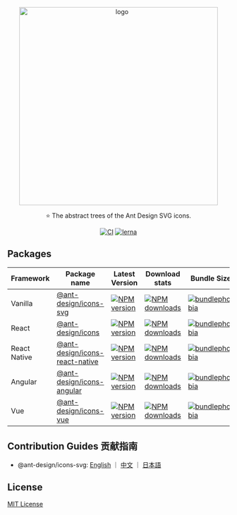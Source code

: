 <p align="center">
<img
 width="450px" alt="logo" src="https://user-images.githubusercontent.com/15819224/45196822-c120ff00-b290-11e8-83ca-eb76378f5cc1.png" />
</p>

<p align="center">
⭐ The abstract trees of the Ant Design SVG icons.
</p>

<div align="center">

[![CI](https://github.com/ant-design/ant-design-icons/actions/workflows/ci.yml/badge.svg)](https://github.com/ant-design/ant-design-icons/actions/workflows/ci.yml)
[![lerna](https://img.shields.io/badge/maintained%20with-lerna-cc00ff.svg)](https://lerna.js.org)
</div>

## Packages

| Framework | Package name | Latest Version | Download stats | Bundle Size | Package Size |
| --- | --- | --- | --- | --- | --- |
| Vanilla | [@ant-design/icons-svg](./packages/icons-svg) | [![NPM version](https://img.shields.io/npm/v/@ant-design/icons-svg.svg?style=flat)](https://npmjs.org/package/@ant-design/icons-svg) | [![NPM downloads](http://img.shields.io/npm/dm/@ant-design/icons-svg.svg?style=flat)](https://npmjs.org/package/@ant-design/icons-svg) | [![bundlephobia](https://img.shields.io/bundlephobia/minzip/@ant-design/icons-svg.svg?style=flat)](https://bundlephobia.com/result?p=@ant-design/icons-svg) | [![install size](https://packagephobia.com/badge?p=@ant-design/icons-svg)](https://packagephobia.com/result?p=@ant-design/icons-svg) |
| React | [@ant-design/icons](./packages/icons-react) | [![NPM version](https://img.shields.io/npm/v/@ant-design/icons.svg?style=flat)](https://npmjs.org/package/@ant-design/icons) | [![NPM downloads](http://img.shields.io/npm/dm/@ant-design/icons.svg?style=flat)](https://npmjs.org/package/@ant-design/icons) | [![bundlephobia](https://img.shields.io/bundlephobia/minzip/@ant-design/icons.svg?style=flat)](https://bundlephobia.com/result?p=@ant-design/icons) | [![install size](https://packagephobia.com/badge?p=@ant-design/icons)](https://packagephobia.com/result?p=@ant-design/icons) |
| React Native | [@ant-design/icons-react-native](./packages/icons-react-native) | [![NPM version](https://img.shields.io/npm/v/@ant-design/icons-react-native.svg?style=flat)](https://npmjs.org/package/@ant-design/icons-react-native) | [![NPM downloads](http://img.shields.io/npm/dm/@ant-design/icons-react-native.svg?style=flat)](https://npmjs.org/package/@ant-design/icons-react-native) | [![bundlephobia](https://img.shields.io/bundlephobia/minzip/@ant-design/icons-react-native.svg?style=flat)](https://bundlephobia.com/result?p=@ant-design/icons-react-native) | [![install size](https://packagephobia.com/badge?p=@ant-design/icons-react-native)](https://packagephobia.com/result?p=@ant-design/icons-react-native) |
| Angular | [@ant-design/icons-angular](./packages/icons-angular) | [![NPM version](https://img.shields.io/npm/v/@ant-design/icons-angular.svg?style=flat)](https://npmjs.org/package/@ant-design/icons-angular) | [![NPM downloads](http://img.shields.io/npm/dm/@ant-design/icons-angular.svg?style=flat)](https://npmjs.org/package/@ant-design/icons-angular) | [![bundlephobia](https://img.shields.io/bundlephobia/minzip/@ant-design/icons-angular.svg?style=flat)](https://bundlephobia.com/result?p=@ant-design/icons-angular) | [![install size](https://packagephobia.com/badge?p=@ant-design/icons-angular)](https://packagephobia.com/result?p=@ant-design/icons-angular) |
| Vue | [@ant-design/icons-vue](./packages/icons-vue) | [![NPM version](https://img.shields.io/npm/v/@ant-design/icons-vue.svg?style=flat)](https://npmjs.org/package/@ant-design/icons-vue) | [![NPM downloads](http://img.shields.io/npm/dm/@ant-design/icons-vue.svg?style=flat)](https://npmjs.org/package/@ant-design/icons-vue) | [![bundlephobia](https://img.shields.io/bundlephobia/minzip/@ant-design/icons-vue.svg?style=flat)](https://bundlephobia.com/result?p=@ant-design/icons-vue) | [![install size](https://packagephobia.com/badge?p=@ant-design/icons-vue)](https://packagephobia.com/result?p=@ant-design/icons-vue) |

## Contribution Guides 贡献指南

- @ant-design/icons-svg: [English](./packages/icons-svg/docs/ContributionGuide.md) ｜ [中文](./packages/icons-svg/docs/ContributionGuide.zh-CN.md) ｜ [日本語](./packages/icons-svg/docs/ContributionGuide.ja-JP.md)

## License

[MIT License](./LICENSE)
